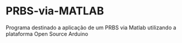 # PRBS-via-MATLAB
Programa destinado a aplicação de um PRBS via Matlab utilizando a plataforma Open Source Arduino
